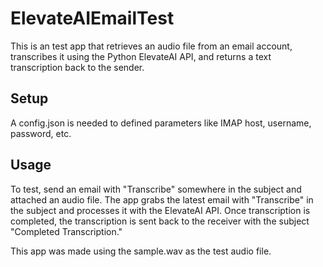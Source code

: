 # ElevateAIEmailTest

This is an test app that retrieves an audio file from an email account, transcribes it using the Python ElevateAI API, and returns a text transcription back to the sender.

## Setup

A config.json is needed to defined parameters like IMAP host, username, password, etc.


## Usage

To test, send an email with "Transcribe" somewhere in the subject and attached an audio file. The app grabs the latest email with "Transcribe" in the subject and processes it with the ElevateAI API. Once transcription is completed, the transcription is sent back to the receiver with the subject "Completed Transcription."

This app was made using the sample.wav as the test audio file.
